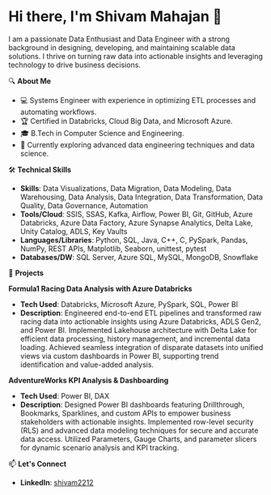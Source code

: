 
# Hi there, I'm Shivam Mahajan 👋

I am a passionate Data Enthusiast and Data Engineer with a strong background in designing, developing, and maintaining scalable data solutions. I thrive on turning raw data into actionable insights and leveraging technology to drive business decisions.

🔍 **About Me**
- 💻 Systems Engineer with experience in optimizing ETL processes and automating workflows.
- 🏆 Certified in Databricks, Cloud Big Data, and Microsoft Azure.
- 🎓 B.Tech in Computer Science and Engineering.
- 🌱 Currently exploring advanced data engineering techniques and data science.

🛠️ **Technical Skills**
- **Skills**: Data Visualizations, Data Migration, Data Modeling, Data Warehousing, Data Analysis, Data Integration, Data Transformation, Data Quality, Data Governance, Automation
- **Tools/Cloud**: SSIS, SSAS, Kafka, Airflow, Power BI, Git, GitHub, Azure Databricks, Azure Data Factory, Azure Synapse Analytics, Delta Lake, Unity Catalog, ADLS, Key Vaults
- **Languages/Libraries**: Python, SQL, Java, C++, C, PySpark, Pandas, NumPy, REST APIs, Matplotlib, Seaborn, unittest, pytest
- **Databases/DW**: SQL Server, Azure SQL, MySQL, MongoDB, Snowflake

🚀 **Projects**

**Formula1 Racing Data Analysis with Azure Databricks**
- **Tech Used**: Databricks, Microsoft Azure, PySpark, SQL, Power BI
- **Description**: Engineered end-to-end ETL pipelines and transformed raw racing data into actionable insights using Azure Databricks, ADLS Gen2, and Power BI. Implemented Lakehouse architecture with Delta Lake for efficient data processing, history management, and incremental data loading. Achieved seamless integration of disparate datasets into unified views via custom dashboards in Power BI, supporting trend identification and value-added analysis.

**AdventureWorks KPI Analysis & Dashboarding**
- **Tech Used**: Power BI, DAX
- **Description**: Designed Power BI dashboards featuring Drillthrough, Bookmarks, Sparklines, and custom APIs to empower business stakeholders with actionable insights. Implemented row-level security (RLS) and advanced data modeling techniques for secure and accurate data access. Utilized Parameters, Gauge Charts, and parameter slicers for dynamic scenario analysis and KPI tracking.

📫 **Let's Connect**
- **LinkedIn**: [shivam2212](https://www.linkedin.com/in/shivam2212/)

